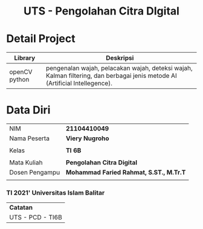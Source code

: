 <h1 align="center">
  UTS - Pengolahan Citra DIgital
</h1>

# Detail Project

| Library       | Deskripsi                                                                                                                   |
| ------------- | --------------------------------------------------------------------------------------------------------------------------- |
| openCV python | pengenalan wajah, pelacakan wajah, deteksi wajah, Kalman filtering, dan berbagai jenis metode AI (Artificial Intellegence). |

# Data Diri

|                |                                           |
| -------------- | ----------------------------------------- |
| NIM            | **21104410049**                           |
| Nama Peserta   | **Viery Nugroho**                         |
|                |                                           |
| Kelas          | **TI 6B**                                 |
|                |                                           |
| Mata Kuliah    | **Pengolahan Citra Digital**              |
| Dosen Pengampu | **Mohammad Faried Rahmat, S.ST., M.Tr.T** |
|                |                                           |

### TI 2021' Universitas Islam Balitar

|                  |
| ---------------- |
| **Catatan**      |
| UTS - PCD - TI6B |
